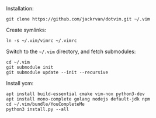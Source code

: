 Installation:

    git clone https://github.com/jackrvan/dotvim.git ~/.vim

Create symlinks:

    ln -s ~/.vim/vimrc ~/.vimrc

Switch to the `~/.vim` directory, and fetch submodules:

    cd ~/.vim
    git submodule init
    git submodule update --init --recursive

Install ycm:

    apt install build-essential cmake vim-nox python3-dev
    apt install mono-complete golang nodejs default-jdk npm
    cd ~/.vim/bundle/YouCompleteMe
    python3 install.py --all
